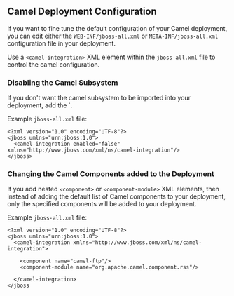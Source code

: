 ## Camel Deployment Configuration

If you want to fine tune the default configuration of your Camel deployment, you can edit either the `WEB-INF/jboss-all.xml` or `META-INF/jboss-all.xml` configuration file in your deployment.

Use a `<camel-integration>` XML element within the `jboss-all.xml` file to control the camel configuration.

### Disabling the Camel Subsystem

If you don't want the camel subsystem to be imported into
your deployment, add the `.

Example `jboss-all.xml` file:

    <?xml version="1.0" encoding="UTF-8"?>
    <jboss umlns="urn:jboss:1.0">
      <camel-integration enabled="false" xmlns="http://www.jboss.com/xml/ns/camel-integration"/>
    </jboss>
    
### Changing the Camel Components added to the Deployment

If you add nested `<component>` or `<component-module>` XML elements, then instead of adding the default list of Camel components to your deployment, only the specified components will be added to your deployment.

Example `jboss-all.xml` file:

    <?xml version="1.0" encoding="UTF-8"?>
    <jboss umlns="urn:jboss:1.0">
      <camel-integration xmlns="http://www.jboss.com/xml/ns/camel-integration">

        <component name="camel-ftp"/>
        <component-module name="org.apache.camel.component.rss"/>

      </camel-integration>
    </jboss